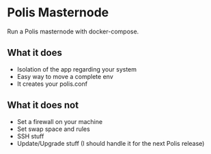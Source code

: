 # Polis Masternode
Run a Polis masternode with docker-compose.
## What it does
- Isolation of the app regarding your system
- Easy way to move a complete env
- It creates your polis.conf

## What it does not
- Set a firewall on your machine
- Set swap space and rules
- SSH stuff
- Update/Upgrade stuff (I should handle it for the next Polis release)
